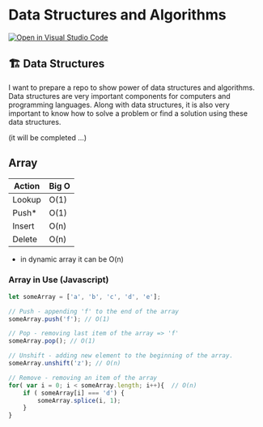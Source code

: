 # Data Structures and Algorithms
<a href="https://open.vscode.dev/imokech/data-structures-algorithm" rel="nofollow">
<img src="https://camo.githubusercontent.com/d66cf7a1b4fda80d31cce7848ed86d6d23497a946f396587fd24679b9181e29d/68747470733a2f2f6f70656e2e7673636f64652e6465762f6261646765732f6f70656e2d696e2d7673636f64652e737667" alt="Open in Visual Studio Code" data-canonical-src="https://open.vscode.dev/badges/open-in-vscode.svg" style="max-width: 100%;"></a>

## 🏗️ Data Structures
I want to prepare a repo to show power of data structures and algorithms.
Data structures are very important components for computers and programming
languages. Along with data structures, it is also very important to know how to solve
a problem or find a solution using these data structures.

(it will be completed ...)
## Array

Action | Big O 
--- | --- 
Lookup | O(1)
Push* | O(1) 
Insert | O(n)
Delete | O(n)

* in dynamic array it can be O(n)

### Array in Use (Javascript)

``` JAVASCRIPT
let someArray = ['a', 'b', 'c', 'd', 'e'];

// Push - appending 'f' to the end of the array
someArray.push('f'); // O(1)

// Pop - removing last item of the array => 'f'
someArray.pop(); // O(1)

// Unshift - adding new element to the beginning of the array.
someArray.unshift('z'); // O(n)

// Remove - removing an item of the array
for( var i = 0; i < someArray.length; i++){  // O(n)
    if ( someArray[i] === 'd') { 
        someArray.splice(i, 1); 
    }
}
```

